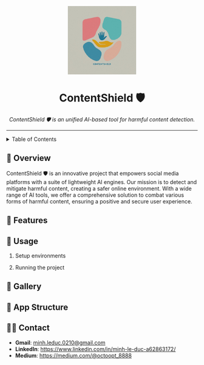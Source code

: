 <p align="center">
  <img src="./docs/assets/logo.jpeg" width="180" >
</p>
<h1 align="center">ContentShield 🛡️</h1>

<p align="center">
  <em>ContentShield 🛡️ is an unified AI-based tool for harmful content detection.</em>
</p>

---

<details>
  <summary>Table of Contents</summary>

- [📍 Overview](#-overview)
- [🧩 Features](#-features)
- [🚀 Usage](#-usage)
- [👾 Gallery](#-gallery)
- [📐 App Structure](#-app-structure)
- [🧑‍💻 Contact](#-contact)
</details>

## 📍 Overview
ContentShield 🛡️ is an innovative project that empowers social media platforms with a suite of lightweight AI engines. Our mission is to detect and mitigate harmful content, creating a safer online environment. With a wide range of AI tools, we offer a comprehensive solution to combat various forms of harmful content, ensuring a positive and secure user experience.


## 🧩 Features



## 🚀 Usage

1. Setup environments 


2. Running the project
 


## 👾 Gallery


## 📐 App Structure


## 🧑‍💻 Contact

+ **Gmail**: minh.leduc.0210@gmail.com
+ **LinkedIn**: https://www.linkedin.com/in/minh-le-duc-a62863172/
+ **Medium**: https://medium.com/@octoopt_8888
